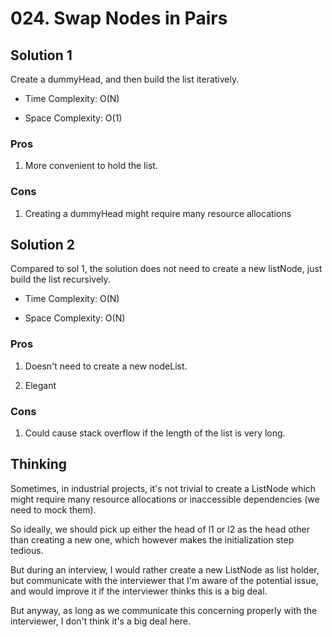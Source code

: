 # 024. Swap Nodes in Pairs

## Solution 1

Create a dummyHead, and then build the list iteratively.

* Time Complexity: O(N)

* Space Complexity: O(1)

### Pros

1. More convenient to hold the list.

### Cons

1. Creating a dummyHead might require many resource allocations

## Solution 2

Compared to sol 1, the solution does not need to create a new listNode, just build the list recursively.

* Time Complexity: O(N)

* Space Complexity: O(N)

### Pros

1. Doesn't need to create a new nodeList.

2. Elegant

### Cons

1. Could cause stack overflow if the length of the list is very long.

## Thinking

Sometimes, in industrial projects, it's not trivial to create a ListNode which might require many resource allocations or inaccessible dependencies (we need to mock them).

So ideally, we should pick up either the head of l1 or l2 as the head other than creating a new one, which however makes the initialization step tedious.

But during an interview, I would rather create a new ListNode as list holder, but communicate with the interviewer that I'm aware of the potential issue, and would improve it if the interviewer thinks this is a big deal.

But anyway, as long as we communicate this concerning properly with the interviewer, I don't think it's a big deal here.
